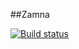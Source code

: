 ##Zamna

[![Build status](https://dev.azure.com/cruzdelcid/Zamna/_apis/build/status/Zamna-CI)](https://dev.azure.com/cruzdelcid/Zamna/_build/latest?definitionId=8)
